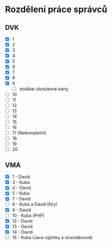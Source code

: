 # Rozdělení práce správců

## DVK
* [x] 1
* [x] 2
* [x] 3
* [x] 4
* [x] 5
* [x] 6
* [x] 7
* [x] 8
* [x] 9
  * [ ] dodělat obrázkové karty
* [ ] 10
* [ ] 11
* [ ] 12
* [ ] 13
* [ ] 14
* [ ] 15
* [ ] 16
* [ ] 17 (Nekompletní)
* [ ] 18
* [ ] 19
* [ ] 20

## VMA
* [x] 1 - David
* [x] 3 - Kuba
* [x] 4 - David
* [x] 5 - Kuba
* [x] 7 - David
* [ ] 8 - Kuba a David (Hry)
* [x] 9 - David
* [ ] 10 - Kuba (PHP)
* [x] 12 - David
* [x] 13 - David
* [x] 14 - David
* [ ] 15 - Kuba (Java výjimky a vícevláknové)